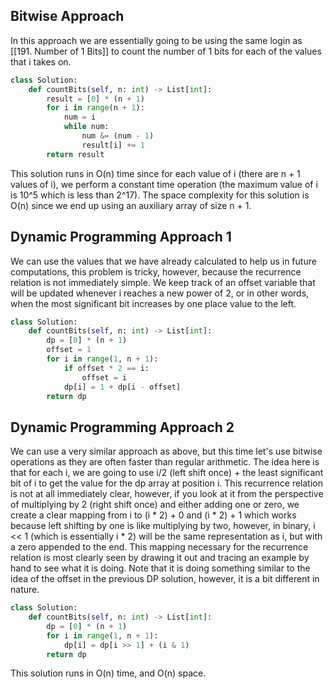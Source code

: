 ## Bitwise Approach
In this approach we are essentially going to be using the same login as [[191. Number of 1 Bits]] to count the number of 1 bits for each of the values that i takes on.
``` python
class Solution:
    def countBits(self, n: int) -> List[int]:
        result = [0] * (n + 1)
        for i in range(n + 1):
            num = i
            while num:
                num &= (num - 1)
                result[i] += 1
        return result
```
This solution runs in O(n) time since for each value of i (there are n + 1 values of i), we perform a constant time operation (the maximum value of i is 10^5 which is less than 2^17). The space complexity for this solution is O(n) since we end up using an auxiliary array of size n + 1.
## Dynamic Programming Approach 1
We can use the values that we have already calculated to help us in future computations, this problem is tricky, however, because the recurrence relation is not immediately simple. We keep track of an offset variable that will be updated whenever i reaches a new power of 2, or in other words, when the most significant bit increases by one place value to the left.
``` python
class Solution:
    def countBits(self, n: int) -> List[int]:
        dp = [0] * (n + 1)
        offset = 1
        for i in range(1, n + 1):
            if offset * 2 == i:
                offset = i
            dp[i] = 1 + dp[i - offset]
        return dp
```
## Dynamic Programming Approach 2
We can use a very similar approach as above, but this time let's use bitwise operations as they are often faster than regular arithmetic. The idea here is that for each i, we are going to use i/2 (left shift once) + the least significant bit of i to get the value for the dp array at position i. This recurrence relation is not at all immediately clear, however, if you look at it from the perspective of multiplying by 2 (right shift once) and either adding one or zero, we create a clear mapping from i to (i * 2) + 0 and (i * 2) + 1 which works because left shifting by one is like multiplying by two, however, in binary, i << 1 (which is essentially i * 2) will be the same representation as i, but with a zero appended to the end. This mapping necessary for the recurrence relation is most clearly seen by drawing it out and tracing an example by hand to see what it is doing. Note that it is doing something similar to the idea of the offset in the previous DP solution, however, it is a bit different in nature.
```python
class Solution:
    def countBits(self, n: int) -> List[int]:
        dp = [0] * (n + 1)
        for i in range(1, n + 1):
            dp[i] = dp[i >> 1] + (i & 1)
        return dp
```
This solution runs in O(n) time, and O(n) space.